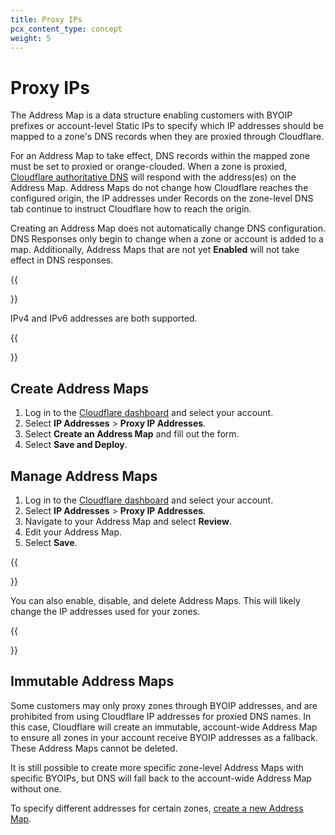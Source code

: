 ```yaml
---
title: Proxy IPs
pcx_content_type: concept
weight: 5
---
```


# Proxy IPs

The Address Map is a data structure enabling customers with BYOIP prefixes or account-level Static IPs to specify which IP addresses should be mapped to a zone's DNS records when they are proxied through Cloudflare.

For an Address Map to take effect, DNS records within the mapped zone must be set to proxied or orange-clouded. When a zone is proxied, [Cloudflare authoritative DNS](/dns/manage-dns-records/how-to/create-dns-records/) will respond with the address(es) on the Address Map. Address Maps do not change how Cloudflare reaches the configured origin, the IP addresses under Records on the zone-level DNS tab continue to instruct Cloudflare how to reach the origin.

Creating an Address Map does not automatically change DNS configuration. DNS Responses only begin to change when a zone or account is added to a map.  Additionally, Address Maps that are not yet **Enabled** will not take effect in DNS responses.

{{<Aside type="note">}}

IPv4 and IPv6 addresses are both supported.

{{</Aside>}}

## Create Address Maps

1. Log in to the [Cloudflare dashboard](https://dash.cloudflare.com/) and select your account.
2. Select **IP Addresses** > **Proxy IP Addresses**.
3. Select **Create an Address Map** and fill out the form.
4. Select **Save and Deploy**.

## Manage Address Maps

1. Log in to the [Cloudflare dashboard](https://dash.cloudflare.com/) and select your account.
2. Select **IP Addresses** > **Proxy IP Addresses**.
3. Navigate to your Address Map and select **Review**.
4. Edit your Address Map.
5. Select **Save**.

{{<Aside type="note">}}

You can also enable, disable, and delete Address Maps. This will likely change the IP addresses used for your zones.

{{</Aside>}}

## Immutable Address Maps

Some customers may only proxy zones through BYOIP addresses, and are prohibited from using Cloudflare IP addresses for proxied DNS names. In this case, Cloudflare will create an immutable, account-wide Address Map to ensure all zones in your account receive BYOIP addresses as a fallback. These Address Maps cannot be deleted. 

It is still possible to create more specific zone-level Address Maps with specific BYOIPs, but DNS will fall back to the account-wide Address Map without one.

To specify different addresses for certain zones, [create a new Address Map](#create-address-maps).
